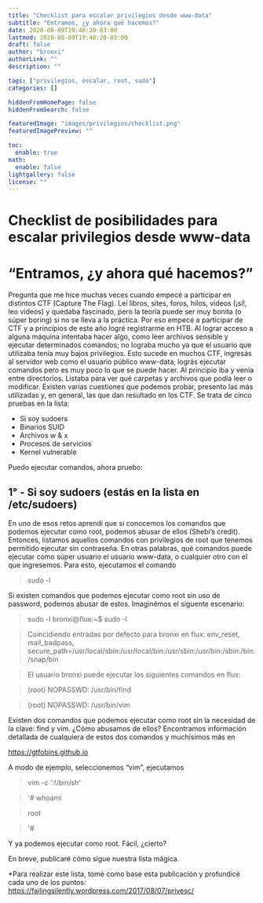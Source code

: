 ```yaml
---
title: "Checklist para escalar privilegios desde www-data"
subtitle: "Entramos, ¿y ahora qué hacemos?"
date: 2020-08-09T19:48:20-03:00
lastmod: 2020-08-09T19:48:20-03:00
draft: false
author: "bronxi"
authorLink: ""
description: ""

tags: ["privilegios, escalar, root, sudo"]
categories: []

hiddenFromHomePage: false
hiddenFromSearch: false

featuredImage: "images/privilegios/checklist.png"
featuredImagePreview: ""

toc:
  enable: true
math:
  enable: false
lightgallery: false
license: ""
---
```


# Checklist de posibilidades para escalar privilegios desde www-data

# “Entramos, ¿y ahora qué hacemos?”

Pregunta que me hice muchas veces cuando empecé a participar en distintos CTF (Capture The Flag). Leí libros, sites, foros, hilos, videos (¡sí!, leo videos) y quedaba fascinado, pero la teoría puede ser muy bonita (o súper boring) si no se lleva a la práctica. Por eso empecé a participar de CTF y a principios de este año logré registrarme en HTB. Al lograr acceso a alguna máquina intentaba hacer algo, como leer archivos sensible y ejecutar determinados comandos; no lograba mucho ya que el usuario que utilizaba tenía muy bajos privilegios.
Esto sucede en muchos CTF, ingresás al servidor web como el usuario público www-data, lográs ejecutar comandos pero es muy poco lo que se puede hacer. Al principio iba y venía entre directorios. Listaba para ver qué carpetas y archivos que podía leer o modificar. Existen varias cuestiones que podemos probar, presento las más utilizadas y, en general, las que dan resultado en los CTF. Se trata de cinco pruebas en la lista:

- Si soy sudoers
- Binarios SUID
- Archivos w & x
- Procesos de servicios
- Kernel vulnerable


Puedo ejecutar comandos, ahora pruebo:

## 1° - Si soy sudoers (estás en la lista en /etc/sudoers)

En uno de esos retos aprendí que si conocemos los comandos que podemos ejecutar como root, podemos abusar de ellos (Shebi’s credit). Entonces, listamos aquellos comandos con privilegios de root que tenemos permitido ejecutar sin contraseña. En otras palabras, qué comandos puede ejecutar como súper usuario el usuario www-data, o cualquier otro con el que ingresemos. Para esto, ejecutamos el comando

> sudo -l


Si existen comandos que podemos ejecutar como root sin uso de password, podemos abusar de estos. Imaginémos el siguente escenario:


>  sudo -l
>  bronxi@flux:~$ sudo -l

>  Coincidiendo entradas por defecto para bronxi en flux:
>     env_reset, mail_badpass,
>     secure_path=/usr/local/sbin\:/usr/local/bin\:/usr/sbin\:/usr/bin\:/sbin\:/bin\:/snap/bin

>  El usuario bronxi puede ejecutar los siguientes comandos en flux:

>  (root) NOPASSWD: /usr/bin/find

>  (root) NOPASSWD: /usr/bin/vim

Existen dos comandos que podemos ejecutar como root sin la necesidad de la clave: find y vim. ¿Cómo abusamos de ellos? Encontramos información detallada de cualquiera de estos dos comandos y muchísimos más en

https://gtfobins.github.io

A modo de ejemplo, seleccionemos “vim”, ejecutamos


>  vim -c ':!/bin/sh'

> '# whoami

>  root

> '#

Y ya podemos ejecutar como root. Fácil, ¿cierto?

En breve, publicaré cómo sigue nuestra lista mágica.


*Para realizar este lista, tomé como base esta publicación y profundicé cada uno de los puntos: https://failingsilently.wordpress.com/2017/08/07/privesc/
